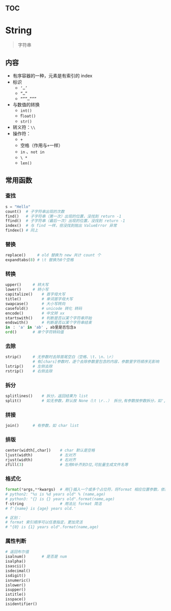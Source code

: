 [TOC]()
---
# String
> 字符串
## 内容
- 有序容器的一种，元素是有索引的 index
- 标识
	- `‘…’`
	- `“…”`
	- `“””…”””`
- 与数值的转换
	- `int()`
	- f`loat()`
	- `str()`
- 转义符：`\\`
- 操作符： 
	- `+`
	- 空格（作用与`+`一样）
	- `in`  、`not in`
	- `\ *`
	- `len()`
## 常用函数
### 查找
```python
s = "Hello"
count()  # 子字符串出现的次数
find()   # 子字符串（第一次）出现的位置，没找到 return -1
ffind()  # 子字符串（最后一次）出现的位置，没找到 return -1
index()  # 与 find 一样，但没找到抛出 ValueError 异常
findex() # 同上
```
### 替换
```python
replace()     # old 替换为 new 共计 count 个
expandtabs(8) # \t 替换为8个空格
```
### 转换
```python
upper() 	# 转大写
lower()		# 转小写
capitalize()	# 首字母大写
title()			# 单词首字母大写
swapcase()		# 大小写转向
casefold()		# unicode 转化 转码
encode()		# 中文转 xx
startswith()	# 判断是否以某个字符串开始
endswith()		# 判断是否以某个字符串结束
in ： 'a' in 'ab' , ab里是否包含a
ord()		# 单个字符转码值
```
### 去除
```python
strip()		# 无参数时去除首尾空白（空格、\t、\n、\r）
			# 有[chars]参数时，逐个去除参数里包含的内容，参数里字符顺序无影响
lstrip()	# 左侧去除
rstrip()	# 右侧去除
```
### 拆分
```python
splitlines()	# 拆分，返回结果为 list
split()			# 如无参数，默认按 None（\t \r..） 拆分,有参数按参数拆分，如',' 第二个参数可以指定拆分次数 maxsplit=1
```
### 拼接
```python
join()		# 有参数，如 char list
```
### 排版
```python
center(width[,char])	# char 默认是空格
ljust(width)			# 左对齐
rjust(width)			# 右对齐
zfill(3)				# 左用0补齐到3位,可批量生成文件名等
```
### 格式化
```python
format(*args,**kwargs)	# 用{}插入一个或多个占位符，将format 相应位置参数，依次放到占位符
# python2: "%s is %d years old" % (name,age)
# python3: "{} is {} years old".format(name,age)
f-string				# 用法比 format 简洁
# f'{name} is {age} years old.'

# 区别：
# format 索引顺序可以任意指定，更加灵活
# "{0} is {1} years old".format(name,age)
```
### 属性判断
```python
# 返回布尔值
isalnum()		# 是否是 num
isalpha()
isascii()
isdecimal()
isdigit()
isnumeric()
islower()
isupper()
istitle()
isspace()
isidentifier() 
```


